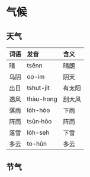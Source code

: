 # 气候

##  天气

| 词语 | 发音 | 含义 |
| :--- | :--- | :--- |
| 晴 | tsênn | 晴朗 |
| 乌阴 | oo-im | 阴天 |
| 出日 | tshut-jit | 有太阳 |
| 透风 | thàu-hong | 刮大风 |
| 落雨 | lo̍h-hōo | 下雨 |
| 阵雨 | tsūn‑hōo | 阵雨 |
| 落雪 | lo̍h-seh | 下雪 |
| 多云 |  to-hûn | 多云 |

## 节气




